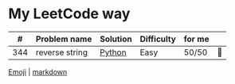 # My LeetCode way

| # |  Problem name   | Solution                             | Difficulty | for me |         |
|---|-----------------|--------------------------------------|------------|--------|---------|
|344| reverse string  | [Python](https://www.google.com)     | Easy       | 50/50  | :snail: |

[Emoji](https://gist.github.com/rxaviers/7360908) | [markdown](https://github.com/adam-p/markdown-here/wiki/Markdown-Cheatsheet#links)